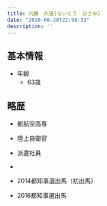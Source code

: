```yaml
---
title: 内藤　久遠(ないとう　ひさお)
date: "2020-06-20T22:58:32"
description: ''
---
```


## 基本情報

* 年齢
  * 63歳

## 略歴

* 都航空高専

* 陸上自衛官

* 派遣社員

* 

* 2014都知事選出馬（初出馬）

* 2016都知事選出馬
